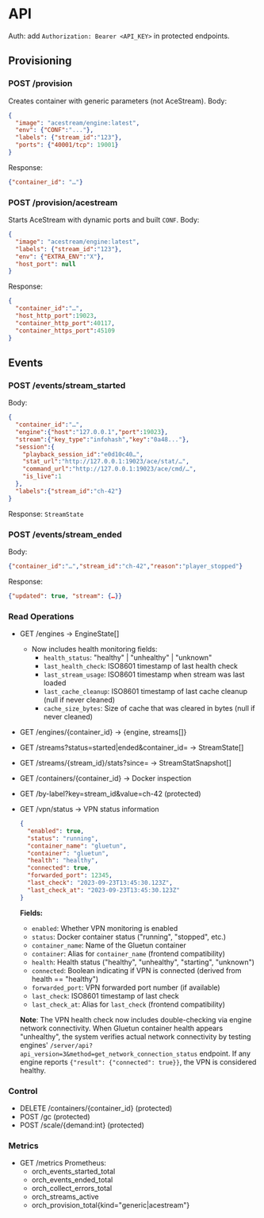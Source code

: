 # API

Auth: add `Authorization: Bearer <API_KEY>` in protected endpoints.

## Provisioning
### POST /provision
Creates container with generic parameters (not AceStream).
Body:
```json
{
  "image": "acestream/engine:latest",
  "env": {"CONF":"..."},
  "labels": {"stream_id":"123"},
  "ports": {"40001/tcp": 19001}
}
```
Response:
```json
{"container_id": "…"}
```
### POST /provision/acestream

Starts AceStream with dynamic ports and built `CONF`.
Body:
```json
{
  "image": "acestream/engine:latest",
  "labels": {"stream_id":"123"},
  "env": {"EXTRA_ENV":"X"},
  "host_port": null
}
```
Response:
```json
{
  "container_id":"…",
  "host_http_port":19023,
  "container_http_port":40117,
  "container_https_port":45109
}
```
## Events
### POST /events/stream_started
Body:
```json
{
  "container_id":"…",
  "engine":{"host":"127.0.0.1","port":19023},
  "stream":{"key_type":"infohash","key":"0a48..."},
  "session":{
    "playback_session_id":"e0d10c40…",
    "stat_url":"http://127.0.0.1:19023/ace/stat/…",
    "command_url":"http://127.0.0.1:19023/ace/cmd/…",
    "is_live":1
  },
  "labels":{"stream_id":"ch-42"}
}
```
Response: `StreamState`
### POST /events/stream_ended
Body:
```json
{"container_id":"…","stream_id":"ch-42","reason":"player_stopped"}
```
Response:
```json
{"updated": true, "stream": {…}}
```
### Read Operations

 - GET /engines → EngineState[]
   - Now includes health monitoring fields:
     - `health_status`: "healthy" | "unhealthy" | "unknown"
     - `last_health_check`: ISO8601 timestamp of last health check
     - `last_stream_usage`: ISO8601 timestamp when stream was last loaded
     - `last_cache_cleanup`: ISO8601 timestamp of last cache cleanup (null if never cleaned)
     - `cache_size_bytes`: Size of cache that was cleared in bytes (null if never cleaned)

 - GET /engines/{container_id} → {engine, streams[]}

 - GET /streams?status=started|ended&container_id= → StreamState[]

 - GET /streams/{stream_id}/stats?since=<ISO8601> → StreamStatSnapshot[]

 - GET /containers/{container_id} → Docker inspection

 - GET /by-label?key=stream_id&value=ch-42 (protected)

 - GET /vpn/status → VPN status information
   ```json
   {
     "enabled": true,
     "status": "running",
     "container_name": "gluetun",
     "container": "gluetun",
     "health": "healthy",
     "connected": true,
     "forwarded_port": 12345,
     "last_check": "2023-09-23T13:45:30.123Z",
     "last_check_at": "2023-09-23T13:45:30.123Z"
   }
   ```
   
   **Fields:**
   - `enabled`: Whether VPN monitoring is enabled
   - `status`: Docker container status ("running", "stopped", etc.)
   - `container_name`: Name of the Gluetun container
   - `container`: Alias for `container_name` (frontend compatibility)
   - `health`: Health status ("healthy", "unhealthy", "starting", "unknown")
   - `connected`: Boolean indicating if VPN is connected (derived from health == "healthy")
   - `forwarded_port`: VPN forwarded port number (if available)
   - `last_check`: ISO8601 timestamp of last check
   - `last_check_at`: Alias for `last_check` (frontend compatibility)
   
   **Note**: The VPN health check now includes double-checking via engine network connectivity.
   When Gluetun container health appears "unhealthy", the system verifies actual network 
   connectivity by testing engines' `/server/api?api_version=3&method=get_network_connection_status` 
   endpoint. If any engine reports `{"result": {"connected": true}}`, the VPN is considered healthy.

### Control
 - DELETE /containers/{container_id} (protected)
 - POST /gc (protected)
 - POST /scale/{demand:int} (protected)

### Metrics
 - GET /metrics Prometheus:
   - orch_events_started_total
   - orch_events_ended_total
   - orch_collect_errors_total
   - orch_streams_active
   - orch_provision_total{kind="generic|acestream"}

